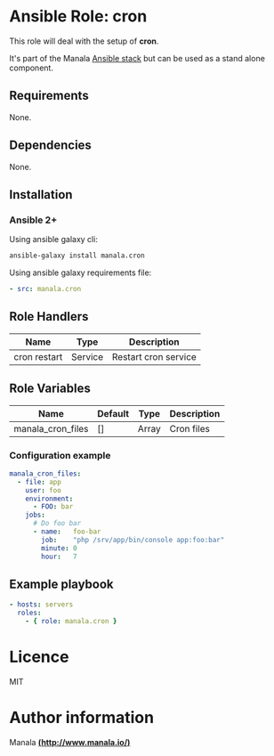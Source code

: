 # Ansible Role: cron

This role will deal with the setup of __cron__.

It's part of the Manala <a href="http://www.manala.io" target="_blank">Ansible stack</a> but can be used as a stand alone component.

## Requirements

None.

## Dependencies

None.

## Installation

### Ansible 2+

Using ansible galaxy cli:

```bash
ansible-galaxy install manala.cron
```

Using ansible galaxy requirements file:

```yaml
- src: manala.cron
```


## Role Handlers

| Name         | Type     | Description           |
| ------------ | -------- | --------------------- |
| cron restart | Service  |  Restart cron service |

## Role Variables

| Name              | Default | Type  | Description |
| ----------------- | ------- | ----- | ----------- |
| manala_cron_files | []      | Array | Cron files  |

### Configuration example

```yaml
manala_cron_files:
  - file: app
    user: foo
    environment:
      - FOO: bar
    jobs:
      # Do foo bar
      - name:   foo-bar
        job:    "php /srv/app/bin/console app:foo:bar"
        minute: 0
        hour:   7
```

## Example playbook

```yaml
- hosts: servers
  roles:
    - { role: manala.cron }
```

# Licence

MIT

# Author information

Manala [**(http://www.manala.io/)**](http://www.manala.io)
